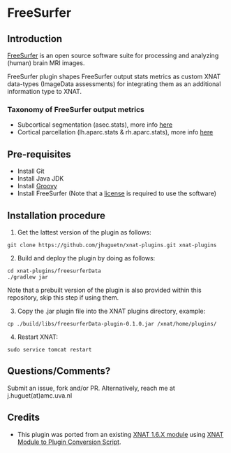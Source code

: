 # FreeSurfer

## Introduction
[FreeSurfer](https://surfer.nmr.mgh.harvard.edu) is an open source software suite for processing and analyzing (human) brain MRI images. 

FreeSurfer plugin shapes FreeSurfer output stats metrics as custom XNAT data-types (ImageData assessments) for integrating them as an additional information type to XNAT.

### Taxonomy of FreeSurfer output metrics 
* Subcortical segmentation (asec.stats), more info [here](http://surfer.nmr.mgh.harvard.edu/fswiki/FsTutorial/VolumetricGroupAnalysis#aseg.stats)
* Cortical parcellation (lh.aparc.stats & rh.aparc.stats), more info [here](http://surfer.nmr.mgh.harvard.edu/fswiki/FsTutorial/VolumetricGroupAnalysis#aparc.stats)

## Pre-requisites

 * Install Git
 * Install Java JDK
 * Install [Groovy](http://groovy-lang.org/)
 * Install FreeSurfer (Note that a [license](https://surfer.nmr.mgh.harvard.edu/registration.html) is required to use the software) 
 
## Installation procedure

1. Get the lattest version of the plugin as follows: 
  ```
  git clone https://github.com/jhuguetn/xnat-plugins.git xnat-plugins
  ```

2. Build and deploy the plugin by doing as follows:
  ```
  cd xnat-plugins/freesurferData
  ./gradlew jar
  ```
  Note that a prebuilt version of the plugin is also provided within this repository, skip this step if using them.

3. Copy the .jar plugin file into the XNAT plugins directory, example:
  ```
  cp ./build/libs/freesurferData-plugin-0.1.0.jar /xnat/home/plugins/  
  ```

4. Restart XNAT:
  ```
  sudo service tomcat restart
  ```
  
## Questions/Comments?

Submit an issue, fork and/or PR. Alternatively, reach me at j.huguet(at)amc.uva.nl

## Credits

* This plugin was ported from an existing [XNAT 1.6.X module](https://github.com/jhuguetn/xnat-modules/) using [XNAT Module to Plugin Conversion Script](https://bitbucket.org/xnatdev/module_to_plugin).
